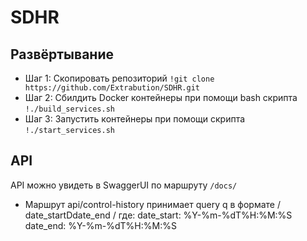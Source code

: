 # SDHR


## Развёртывание
- Шаг 1:
    Скопировать репозиторий
    `!git clone https://github.com/Extrabution/SDHR.git`
- Шаг 2:
    Сбилдить Docker контейнеры при помощи bash скрипта
    `!./build_services.sh`
- Шаг 3:
    Запустить контейнеры при помощи скрипта
    `!./start_services.sh`
## API
API можно увидеть в SwaggerUI по маршруту `/docs/`
- Маршрут api/control-history принимает query q в формате /
    date_startDdate_end /
    гдe: 
    date_start: %Y-%m-%dT%H:%M:%S
    date_end: %Y-%m-%dT%H:%M:%S
    
